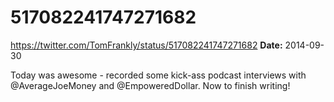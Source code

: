 # 517082241747271682
https://twitter.com/TomFrankly/status/517082241747271682
**Date:** 2014-09-30

Today was awesome - recorded some kick-ass podcast interviews with @AverageJoeMoney and @EmpoweredDollar. Now to finish writing!
